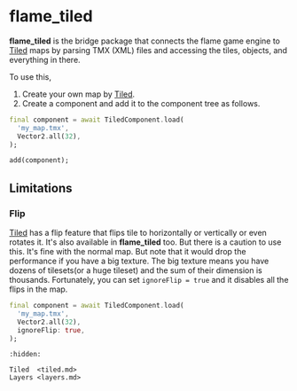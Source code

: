 # flame_tiled

**flame_tiled** is the bridge package that connects the flame game engine to [Tiled] maps by parsing
TMX (XML) files and accessing the tiles, objects, and everything in there.

To use this,

1. Create your own map by [Tiled].
2. Create a component and add it to the component tree as follows.

```dart
final component = await TiledComponent.load(
  'my_map.tmx',
  Vector2.all(32),
);

add(component);
```


## Limitations


### Flip

[Tiled] has a flip feature that flips tile to horizontally
or vertically or even rotates it. It's also available in **flame_tiled** too.
But there is a caution to use this. It's fine with the normal map.
But note that it would drop the performance if you have a big texture.
The big texture means you have dozens of tilesets(or a huge tileset)
and the sum of their dimension is thousands.
Fortunately, you can set `ignoreFlip = true` and it disables all the flips in the map.

```dart
final component = await TiledComponent.load(
  'my_map.tmx',
  Vector2.all(32),
  ignoreFlip: true,
);
```

[Tiled]: https://www.mapeditor.org/

```{toctree}
:hidden:

Tiled  <tiled.md>
Layers <layers.md>
```
